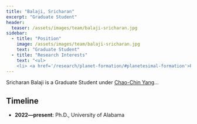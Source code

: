 ```yaml
---
title: "Balaji, Sricharan"
excerpt: "Graduate Student"
header:
  teaser: /assets/images/team/balaji-sricharan.jpg
sidebar:
  - title: "Position"
    image: /assets/images/team/balaji-sricharan.jpg
    text: "Graduate Student"
  - title: "Research Interests"
    text: "<ul>
    <li> <a href='/research/planet-formation/#planetesimal-formation'>Planetesimal formation</a>"
---
```

Sricharan Balaji is a Graduate Student under [Chao-Chin Yang](/team/yang-chao-chin)...


## Timeline
- __2022—present__: Ph.D., University of Alabama
